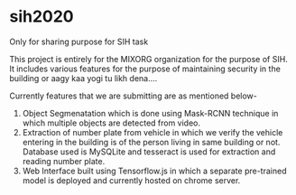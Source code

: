 # sih2020
Only for sharing purpose for SIH task

This project is entirely for the MIXORG organization for the purpose of SIH.
It includes various features for the purpose of maintaining security in the building or aagy kaa yogi tu likh dena....

Currently features that we are submitting are as mentioned below-
1. Object Segmenatation which is done using Mask-RCNN technique in which multiple objects are detected from video.
2. Extraction of number plate from vehicle in which we verify the vehicle entering in the building is of the person living in same building or not. Database used is MySQLite and tesseract is used for extraction and reading number plate.
3. Web Interface built using Tensorflow.js in which a separate pre-trained model is deployed and currently hosted on chrome server.
